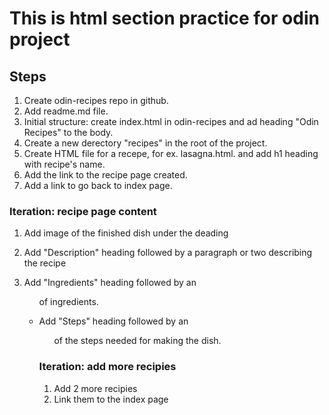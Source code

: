 # This is html section practice for odin project
## Steps
1. Create odin-recipes repo in github.
2. Add readme.md file.
3. Initial structure: create index.html in odin-recipes and ad heading "Odin Recipes" to the body.
4. Create a new derectory "recipes" in the root of the project.
5. Create HTML file for a recepe, for ex. lasagna.html. and add h1 heading with recipe's name.
6. Add the link to the recipe page created.
7. Add a link to go back to index page.

### Iteration: recipe page content
1. Add image of the finished dish under the deading
2. Add "Description" heading followed by a paragraph or two describing the recipe
3. Add "Ingredients" heading followed by an <ul> of ingredients.

4. Add "Steps" heading followed by an <ol> of the steps needed for making the dish.

### Iteration: add more recipies
1. Add 2 more recipies
2. Link them to the index page
